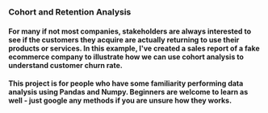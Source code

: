### Cohort and Retention Analysis

#### For many if not most companies, stakeholders are always interested to see if the customers they acquire are actually returning to use their products or services. In this example, I've created a sales report of a fake ecommerce company to illustrate how we can use cohort analysis to understand customer churn rate. 

#### This project is for people who have some familiarity performing data analysis using Pandas and Numpy. Beginners are welcome to learn as well - just google any methods if you are unsure how they works.